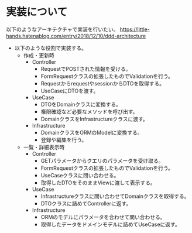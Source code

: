 # 実装について
以下のようなアーキテクチャで実装を行いたい。
https://little-hands.hatenablog.com/entry/2018/12/10/ddd-architecture

- 以下のような役割で実装する。
  - 作成・更新時
    - Controller
      - RequestでPOSTされた情報を受ける。
      - FormRequestクラスの拡張したものでValidationを行う。
      - RequestからrequestやsessionからDTOを取得する。
      - UseCaseにDTOを渡す。
    - UseCase
      - DTOをDomainクラスに変換する。
      - 権限確認など必要なメソッドを呼び出す。
      - DomainクラスをInfrastructureクラスに渡す。
    - Infrastructure
      - DomainクラスをORMのModelに変換する。
      - 登録や編集を行う。
  - 一覧・詳細表示時
    - Controller
      - GETパラメータからクエリのパラメータを受け取る。
      - FormRequestクラスの拡張したものでValidationを行う。
      - UseCaseクラスに問い合わせる。
      - 取得したDTOをそのままViewに渡して表示する。
    - UseCase
      - Infrastructureクラスに問い合わせてDomainクラスを取得する。
      - DTOクラスに詰めてControllerに返す。
    - Infrastructure
      - ORMのモデルにパラメータを合わせて問い合わせる。
      - 取得したデータをドメインモデルに詰めてUseCaseに返す。
